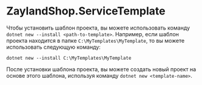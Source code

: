 # ZaylandShop.ServiceTemplate

Чтобы установить шаблон проекта, вы можете использовать команду ```dotnet new --install <path-to-template>```. 
Например, если шаблон проекта находится в папке ```C:\MyTemplates\MyTemplate```, то вы можете использовать следующую команду:

```
dotnet new --install C:\MyTemplates\MyTemplate
```

После установки шаблона проекта, вы можете создать новый проект на основе этого шаблона, используя команду ```dotnet new <template-name>```.